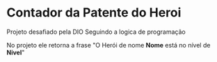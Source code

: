 # Contador da Patente do Heroi

Projeto desafiado pela DIO
Seguindo a logica de programação

No projeto ele retorna a frase "O Herói de nome **Nome** está no nível de **Nivel**"
